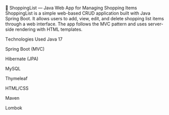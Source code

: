 🛒 ShoppingList — Java Web App for Managing Shopping Items
ShoppingList is a simple web-based CRUD application built with Java Spring Boot. It allows users to add, view, edit, and delete shopping list items through a web interface. The app follows the MVC pattern and uses server-side rendering with HTML templates.

Тechnologies Used
Java 17

Spring Boot (MVC)

Hibernate (JPA)

MySQL

Thymeleaf

HTML/CSS

Maven

Lombok
